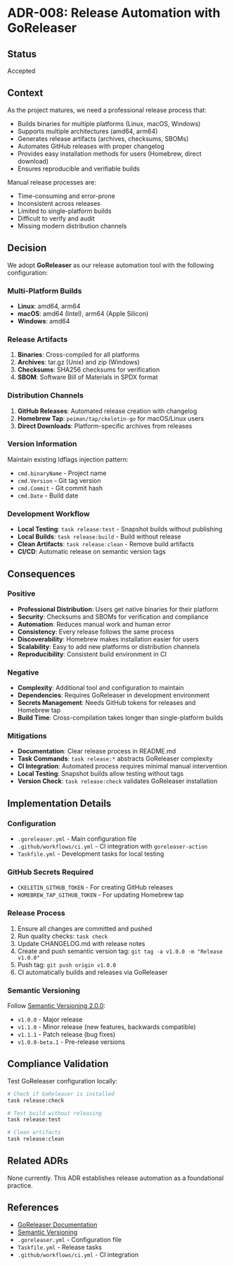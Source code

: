 # ADR-008: Release Automation with GoReleaser

## Status
Accepted

## Context

As the project matures, we need a professional release process that:
- Builds binaries for multiple platforms (Linux, macOS, Windows)
- Supports multiple architectures (amd64, arm64)
- Generates release artifacts (archives, checksums, SBOMs)
- Automates GitHub releases with proper changelog
- Provides easy installation methods for users (Homebrew, direct download)
- Ensures reproducible and verifiable builds

Manual release processes are:
- Time-consuming and error-prone
- Inconsistent across releases
- Limited to single-platform builds
- Difficult to verify and audit
- Missing modern distribution channels

## Decision

We adopt **GoReleaser** as our release automation tool with the following configuration:

### Multi-Platform Builds
- **Linux**: amd64, arm64
- **macOS**: amd64 (Intel), arm64 (Apple Silicon)
- **Windows**: amd64

### Release Artifacts
1. **Binaries**: Cross-compiled for all platforms
2. **Archives**: tar.gz (Unix) and zip (Windows)
3. **Checksums**: SHA256 checksums for verification
4. **SBOM**: Software Bill of Materials in SPDX format

### Distribution Channels
1. **GitHub Releases**: Automated release creation with changelog
2. **Homebrew Tap**: `peiman/tap/ckeletin-go` for macOS/Linux users
3. **Direct Downloads**: Platform-specific archives from releases

### Version Information
Maintain existing ldflags injection pattern:
- `cmd.binaryName` - Project name
- `cmd.Version` - Git tag version
- `cmd.Commit` - Git commit hash
- `cmd.Date` - Build date

### Development Workflow
- **Local Testing**: `task release:test` - Snapshot builds without publishing
- **Local Builds**: `task release:build` - Build without release
- **Clean Artifacts**: `task release:clean` - Remove build artifacts
- **CI/CD**: Automatic release on semantic version tags

## Consequences

### Positive

- **Professional Distribution**: Users get native binaries for their platform
- **Security**: Checksums and SBOMs for verification and compliance
- **Automation**: Reduces manual work and human error
- **Consistency**: Every release follows the same process
- **Discoverability**: Homebrew makes installation easier for users
- **Scalability**: Easy to add new platforms or distribution channels
- **Reproducibility**: Consistent build environment in CI

### Negative

- **Complexity**: Additional tool and configuration to maintain
- **Dependencies**: Requires GoReleaser in development environment
- **Secrets Management**: Needs GitHub tokens for releases and Homebrew tap
- **Build Time**: Cross-compilation takes longer than single-platform builds

### Mitigations

- **Documentation**: Clear release process in README.md
- **Task Commands**: `task release:*` abstracts GoReleaser complexity
- **CI Integration**: Automated process requires minimal manual intervention
- **Local Testing**: Snapshot builds allow testing without tags
- **Version Check**: `task release:check` validates GoReleaser installation

## Implementation Details

### Configuration
- `.goreleaser.yml` - Main configuration file
- `.github/workflows/ci.yml` - CI integration with `goreleaser-action`
- `Taskfile.yml` - Development tasks for local testing

### GitHub Secrets Required
- `CKELETIN_GITHUB_TOKEN` - For creating GitHub releases
- `HOMEBREW_TAP_GITHUB_TOKEN` - For updating Homebrew tap

### Release Process
1. Ensure all changes are committed and pushed
2. Run quality checks: `task check`
3. Update CHANGELOG.md with release notes
4. Create and push semantic version tag: `git tag -a v1.0.0 -m "Release v1.0.0"`
5. Push tag: `git push origin v1.0.0`
6. CI automatically builds and releases via GoReleaser

### Semantic Versioning
Follow [Semantic Versioning 2.0.0](https://semver.org/):
- `v1.0.0` - Major release
- `v1.1.0` - Minor release (new features, backwards compatible)
- `v1.1.1` - Patch release (bug fixes)
- `v1.0.0-beta.1` - Pre-release versions

## Compliance Validation

Test GoReleaser configuration locally:

```bash
# Check if GoReleaser is installed
task release:check

# Test build without releasing
task release:test

# Clean artifacts
task release:clean
```

## Related ADRs

None currently. This ADR establishes release automation as a foundational practice.

## References

- [GoReleaser Documentation](https://goreleaser.com/)
- [Semantic Versioning](https://semver.org/)
- `.goreleaser.yml` - Configuration file
- `Taskfile.yml` - Release tasks
- `.github/workflows/ci.yml` - CI integration
